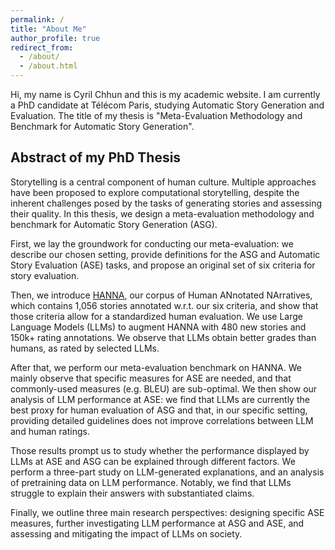```yaml
---
permalink: /
title: "About Me"
author_profile: true
redirect_from: 
  - /about/
  - /about.html
---
```


Hi, my name is Cyril Chhun and this is my academic website. I am currently a PhD candidate at Télécom Paris, studying Automatic Story Generation and Evaluation. The title of my thesis is "Meta-Evaluation Methodology and Benchmark for Automatic Story Generation".

## Abstract of my PhD Thesis

Storytelling is a central component of human culture. Multiple approaches have been proposed to explore computational storytelling, despite the inherent challenges posed by the tasks of generating stories and assessing their quality. In this thesis, we design a meta-evaluation methodology and benchmark for Automatic Story Generation (ASG).

First, we lay the groundwork for conducting our meta-evaluation: we describe our chosen setting, provide definitions for the ASG and Automatic Story Evaluation (ASE) tasks, and propose an original set of six criteria for story evaluation.

Then, we introduce [HANNA](portfolio/hanna-benchmark/), our corpus of Human ANnotated NArratives, which contains 1,056 stories annotated w.r.t. our six criteria, and show that those criteria allow for a standardized human evaluation. We use Large Language Models (LLMs) to augment HANNA with 480 new stories and 150k+ rating annotations. We observe that LLMs obtain better grades than humans, as rated by selected LLMs.

After that, we perform our meta-evaluation benchmark on HANNA. We mainly observe that specific measures for ASE are needed, and that commonly-used measures (e.g. BLEU) are sub-optimal. We then show our analysis of LLM performance at ASE: we find that LLMs are currently the best proxy for human evaluation of ASG and that, in our specific setting, providing detailed guidelines does not improve correlations between LLM and human ratings.

Those results prompt us to study whether the performance displayed by LLMs at ASE and ASG can be explained through different factors. We perform a three-part study on LLM-generated explanations, and an analysis of pretraining data on LLM performance. Notably, we find that LLMs struggle to explain their answers with substantiated claims.
    
Finally, we outline three main research perspectives: designing specific ASE measures, further investigating LLM performance at ASG and ASE, and assessing and mitigating the impact of LLMs on society.
